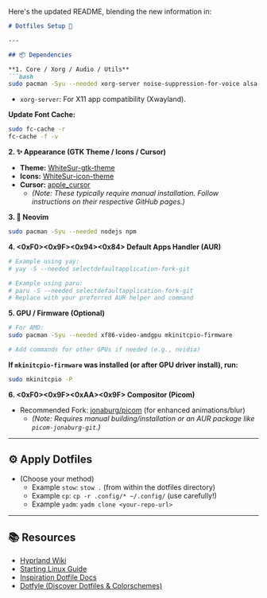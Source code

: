 
Here's the updated README, blending the new information in:

```markdown
# Dotfiles Setup 🚀

---

## 📦 Dependencies

**1. Core / Xorg / Audio / Utils**
```bash
sudo pacman -Syu --needed xorg-server noise-suppression-for-voice alsa-firmware python-pynvim topgrade ttf-symbola ttf-dejavu noto-fonts-emoji ttf-jetbrains-mono-nerd ttf-cascadia-code-nerd
```
*   `xorg-server`: For X11 app compatibility (Xwayland).

**Update Font Cache:**
```bash
sudo fc-cache -r
fc-cache -f -v
```

**2. ✨ Appearance (GTK Theme / Icons / Cursor)**
*   **Theme:** [WhiteSur-gtk-theme](https://github.com/vinceliuice/WhiteSur-gtk-theme)
*   **Icons:** [WhiteSur-icon-theme](https://github.com/vinceliuice/WhiteSur-icon-theme)
*   **Cursor:** [apple_cursor](https://github.com/ful1e5/apple_cursor)
    *   *(Note: These typically require manual installation. Follow instructions on their respective GitHub pages.)*

**3. 🔌 Neovim**
```bash
sudo pacman -Syu --needed nodejs npm
```

**4. <0xF0><0x9F><0x94><0x84> Default Apps Handler (AUR)**
```bash
# Example using yay:
# yay -S --needed selectdefaultapplication-fork-git

# Example using paru:
# paru -S --needed selectdefaultapplication-fork-git
# Replace with your preferred AUR helper and command
```

**5.  GPU / Firmware (Optional)**
```bash
# For AMD:
sudo pacman -Syu --needed xf86-video-amdgpu mkinitcpio-firmware

# Add commands for other GPUs if needed (e.g., nvidia)
```
**If `mkinitcpio-firmware` was installed (or after GPU driver install), run:**
```bash
sudo mkinitcpio -P
```

**6. <0xF0><0x9F><0xAA><0x9F> Compositor (Picom)**
*   Recommended Fork: [jonaburg/picom](https://github.com/jonaburg/picom?tab=readme-ov-file) (for enhanced animations/blur)
    *   *(Note: Requires manual building/installation or an AUR package like `picom-jonaburg-git`.)*

---

## ⚙️ Apply Dotfiles

*   (Choose your method)
    *   Example `stow`: `stow .` (from within the dotfiles directory)
    *   Example `cp`: `cp -r .config/* ~/.config/` (use carefully!)
    *   Example `yadm`: `yadm clone <your-repo-url>`

---

## 📚 Resources

*   [Hyprland Wiki](https://wiki.hyprland.org/)
*   [Starting Linux Guide](https://rlw.pages.dev/)
*   [Inspiration Dotfile Docs](https://dotfiles-docs.vercel.app/)
*   [Dotfyle (Discover Dotfiles & Colorschemes)](https://dotfyle.com/)
```
